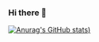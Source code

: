 ### Hi there 👋

[![Anurag's GitHub stats](https://github-readme-stats.vercel.app/api?username=nixbytes&langs_count=8))](https://github.com/anuraghazra/github-readme-stats)
<!--
**nixbytes/nixbytes** is a ✨ _special_ ✨ repository because its `README.md` (this file) appears on your GitHub profile.

Here are some ideas to get you started:

- 🔭 I’m currently working on ...
- 🌱 I’m currently learning ...
- 👯 I’m looking to collaborate on ...
- 🤔 I’m looking for help with ...
- 💬 Ask me about ...
- 📫 How to reach me: ...
- 😄 Pronouns: ...
- ⚡ Fun fact: ...
-->
